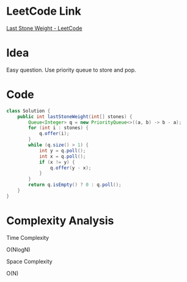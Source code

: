 # LeetCode Link

[Last Stone Weight - LeetCode](https://leetcode.com/problems/last-stone-weight/)

# Idea

Easy question. Use priority queue to store and pop.

# Code

```java
class Solution {
    public int lastStoneWeight(int[] stones) {
        Queue<Integer> q = new PriorityQueue<>((a, b) -> b - a);
        for (int i : stones) {
            q.offer(i);
        }
        while (q.size() > 1) {
            int y = q.poll();
            int x = q.poll();
            if (x != y) {
                q.offer(y - x);
            }
        }
        return q.isEmpty() ? 0 : q.poll();
    }
}
```

# Complexity Analysis

Time Complexity

O(NlogN)

Space Complexity

O(N)
